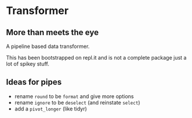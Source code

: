 # Transformer
## More than meets the eye

A pipeline based data transformer.

This has been bootstrapped on repl.it and is not a complete package just a lot of spikey stuff.

## Ideas for pipes

- rename `round` to be `format` and give more options
- rename `ignore` to be `deselect` (and reinstate `select`)
- add a `pivot_longer` (like tidyr)

